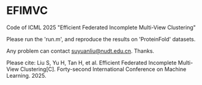 # EFIMVC

Code of ICML 2025 "Efficient Federated Incomplete Multi-View Clustering"

Please run the 'run.m', and reproduce the results on 'ProteinFold' datasets.

Any problem can contact suyuanliu@nudt.edu.cn. Thanks.

Please cite: Liu S, Yu H, Tan H, et al. Efficient Federated Incomplete Multi-View Clustering[C]. Forty-second International Conference on Machine Learning. 2025.
